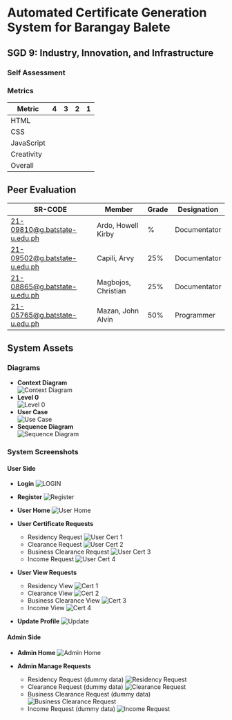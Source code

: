 # Automated Certificate Generation System for Barangay Balete
## SGD 9: Industry, Innovation, and Infrastructure
### Self Assessment

### Metrics
| Metric     | 4    | 3    | 2    | 1    |
|------------|------|------|------|------|
| HTML       |      |      |      |      |
| CSS        |      |      |      |      |
| JavaScript |      |      |      |      |
| Creativity |      |      |      |      |
| Overall    |      |      |      |      |

## Peer Evaluation

| SR-CODE                        | Member              | Grade | Designation  |
|-------------------------------|---------------------|-------|--------------|
| 21-09810@g.batstate-u.edu.ph   | Ardo, Howell Kirby  | %     | Documentator |
| 21-09502@g.batstate-u.edu.ph   | Capili, Arvy        | 25%   | Documentator |
| 21-08865@g.batstate-u.edu.ph   | Magbojos, Christian | 25%   | Documentator |
| 21-05765@g.batstate-u.edu.ph   | Mazan, John Alvin   | 50%   | Programmer   |

## System Assets

### Diagrams
- **Context Diagram**<br>
![Context Diagram](https://github.com/JohnAlvinMazan/FINALS/blob/main/assests/DFD.png)<br>
- **Level 0**<br>
![Level 0](https://github.com/JohnAlvinMazan/FINALS/blob/main/assests/lvl0.png)<br>
- **User Case**<br>
![Use Case](https://github.com/JohnAlvinMazan/FINALS/blob/main/assests/User%20Case.png)<br>
- **Sequence Diagram**<br>
![Sequence Diagram](https://github.com/JohnAlvinMazan/FINALS/blob/main/assests/Sequence.png)<br>

### System Screenshots

#### User Side
- **Login**
  ![LOGIN](https://github.com/JohnAlvinMazan/FINALS/blob/main/assests/Login.png)
  
- **Register**
  ![Register](https://github.com/JohnAlvinMazan/FINALS/blob/main/assests/Register.png)

- **User Home**
  ![User Home](https://github.com/JohnAlvinMazan/FINALS/blob/main/assests/User%20Page.png)
  
- **User Certificate Requests**
  - Residency Request
    ![User Cert 1](https://github.com/JohnAlvinMazan/FINALS/blob/main/assests/Residency%20Request.png)
  - Clearance Request
    ![User Cert 2](https://github.com/JohnAlvinMazan/FINALS/blob/main/assests/Clearance%20Request.png)
  - Business Clearance Request
    ![User Cert 3](https://github.com/JohnAlvinMazan/FINALS/blob/main/assests/Business%20Clearance%20Request.png)
  - Income Request
    ![User Cert 4](https://github.com/JohnAlvinMazan/FINALS/blob/main/assests/Income%20Request.png)

- **User View Requests**
  - Residency View
    ![Cert 1](https://github.com/JohnAlvinMazan/FINALS/blob/main/assests/Residency%20View.png)
  - Clearance View
    ![Cert 2](https://github.com/JohnAlvinMazan/FINALS/blob/main/assests/Clearance%20View.png)
  - Business Clearance View
    ![Cert 3](https://github.com/JohnAlvinMazan/FINALS/blob/main/assests/Business%20Clearance%20View.png)
  - Income View
    ![Cert 4](https://github.com/JohnAlvinMazan/FINALS/blob/main/assests/Income%20View.png)

- **Update Profile**
  ![Update](https://github.com/JohnAlvinMazan/FINALS/blob/main/assests/Update.png)

#### Admin Side
- **Admin Home**
  ![Admin Home](https://github.com/JohnAlvinMazan/FINALS/blob/main/assests/Admin%20Page.png)

- **Admin Manage Requests**
  - Residency Request (dummy data)
    ![Residency Request](https://github.com/JohnAlvinMazan/FINALS/blob/main/assests/Residency%20Request%20-%20dummy%20data.png)
  - Clearance Request (dummy data)
    ![Clearance Request](https://github.com/JohnAlvinMazan/FINALS/blob/main/assests/Clearance%20Request%20-%20dummy%20data.png)
  - Business Clearance Request (dummy data)
    ![Business Clearance Request](https://github.com/JohnAlvinMazan/FINALS/blob/main/assests/Business%20Clearance%20Request%20-%20dummy%20data.png)
  - Income Request (dummy data)
    ![Income Request](https://github.com/JohnAlvinMazan/FINALS/blob/main/assests/Clearance%20Request%20-%20dummy%20data.png)
